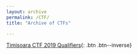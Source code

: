 ```yaml
---
layout: archive
permalink: /CTF/
title: "Archive of CTFs"

---
```


[Timisoara CTF 2019 Qualifiers](#https://milotruck.github.io/Timisoara-CTF-2019-Qualifiers/){: .btn .btn--inverse}



